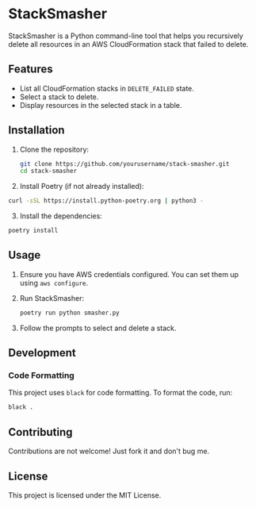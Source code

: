 # StackSmasher

StackSmasher is a Python command-line tool that helps you recursively delete all resources in an AWS CloudFormation stack that failed to delete.

## Features

- List all CloudFormation stacks in `DELETE_FAILED` state.
- Select a stack to delete.
- Display resources in the selected stack in a table.

## Installation

1. Clone the repository:

   ```sh
   git clone https://github.com/yourusername/stack-smasher.git
   cd stack-smasher
   ```

2. Install Poetry (if not already installed):

```sh
curl -sSL https://install.python-poetry.org | python3 -
```

3. Install the dependencies:

```sh
poetry install
```

## Usage

1. Ensure you have AWS credentials configured. You can set them up using `aws configure`.

2. Run StackSmasher:

   ```sh
   poetry run python smasher.py
   ```

3. Follow the prompts to select and delete a stack.

## Development

### Code Formatting

This project uses `black` for code formatting. To format the code, run:

```sh
black .
```

## Contributing

Contributions are not welcome! Just fork it and don't bug me.

## License

This project is licensed under the MIT License.
